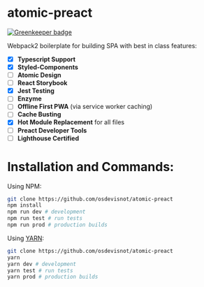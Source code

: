 # atomic-preact

[![Greenkeeper badge](https://badges.greenkeeper.io/osdevisnot/atomic-preact.svg)](https://greenkeeper.io/)

Webpack2 boilerplate for building SPA with best in class features:

- [x] **Typescript Support**
- [x] **Styled-Components**
- [ ] **Atomic Design**
- [ ] **React Storybook**
- [x] **Jest Testing**
- [ ] **Enzyme**
- [ ] **Offline First PWA** (via service worker caching)
- [ ] **Cache Busting**
- [x] **Hot Module Replacement** for all files
- [ ] **Preact Developer Tools**
- [ ] **Lighthouse Certified**

# Installation and Commands:

Using NPM:
```bash
git clone https://github.com/osdevisnot/atomic-preact
npm install
npm run dev # development
npm run test # run tests
npm run prod # production builds
```
Using [YARN](https://yarnpkg.com/en/):
```bash
git clone https://github.com/osdevisnot/atomic-preact
yarn
yarn dev # development
yarn test # run tests
yarn prod # production builds
```
